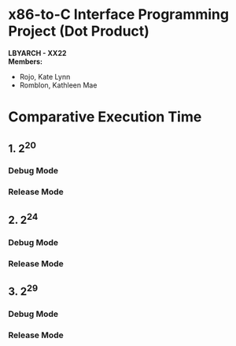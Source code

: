 # x86-to-C Interface Programming Project (Dot Product)
**LBYARCH - XX22** <br>
**Members:**
- Rojo, Kate Lynn
- Romblon, Kathleen Mae

# Comparative Execution Time

## 1. 2<sup>20</sup>

### Debug Mode

### Release Mode

## 2. 2<sup>24</sup>

### Debug Mode

### Release Mode

## 3. 2<sup>29</sup>

### Debug Mode

### Release Mode



